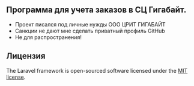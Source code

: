 ## Программа для учета заказов в СЦ Гигабайт.

- Проект писался под личные нужды ООО ЦРИТ ГИГАБАЙТ
- Санкции не дают мне сделать приватный профиль GitHub
- Не для распространения!

## Лицензия

The Laravel framework is open-sourced software licensed under the [MIT license](https://opensource.org/licenses/MIT).
